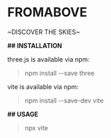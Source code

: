 # FROMABOVE  
~DISCOVER THE SKIES~



**## INSTALLATION**

three.js is available via npm:

> npm install --save three


vite is available via npm:

> npm install --save-dev vite


**## USAGE**

>npx vite







